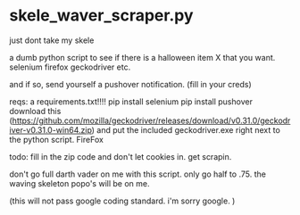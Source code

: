 # skele_waver_scraper.py
just dont take my skele

a dumb python script to see if there is a halloween item X that you want. 
selenium
firefox
geckodriver
etc. 

and if so, send yourself a pushover notification. (fill in your creds)

reqs:
a requirements.txt!!!!
pip install selenium
pip install pushover
download this (https://github.com/mozilla/geckodriver/releases/download/v0.31.0/geckodriver-v0.31.0-win64.zip) and put the included geckodriver.exe right next to the python script. 
FireFox

todo:
fill in the zip code and don't let cookies in.
get scrapin.

don't go full darth vader on me with this script. only go half to .75.  the waving skeleton popo's will be on me.


(this will not pass google coding standard. i'm sorry google. )
